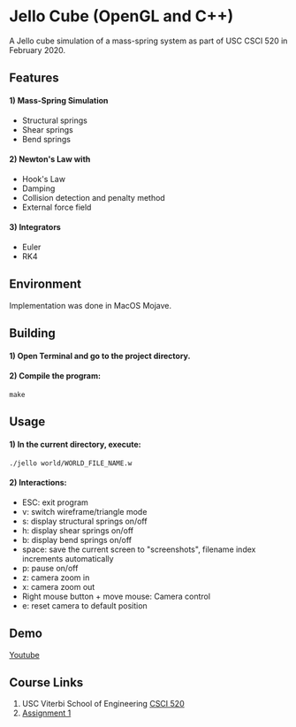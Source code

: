 # Jello Cube (OpenGL and C++)
A Jello cube simulation of a mass-spring system as part of USC CSCI 520 in February 2020.


## Features
#### 1) Mass-Spring Simulation
- Structural springs
- Shear springs
- Bend springs

#### 2) Newton's Law with
- Hook's Law
- Damping
- Collision detection and penalty method
- External force field

#### 3) Integrators
- Euler
- RK4

## Environment
Implementation was done in MacOS Mojave.

## Building
#### 1) Open Terminal and go to the project directory.
#### 2) Compile the program:
```
make
```

## Usage
#### 1) In the current directory, execute:
```
./jello world/WORLD_FILE_NAME.w
```
#### 2) Interactions:
- ESC: exit program
- v: switch wireframe/triangle mode
- s: display structural springs on/off
- h: display shear springs on/off
- b: display bend springs on/off
- space: save the current screen to "screenshots", filename index increments automatically
- p: pause on/off
- z: camera zoom in
- x: camera zoom out
- Right mouse button + move mouse: Camera control
- e: reset camera to default position

## Demo
[Youtube](https://youtu.be/FgTOGa5bvJs)

## Course Links
1) USC Viterbi School of Engineering [CSCI 520](http://barbic.usc.edu/cs520-s20/)
2) [Assignment 1](http://barbic.usc.edu/cs520-s20/assign1/)


